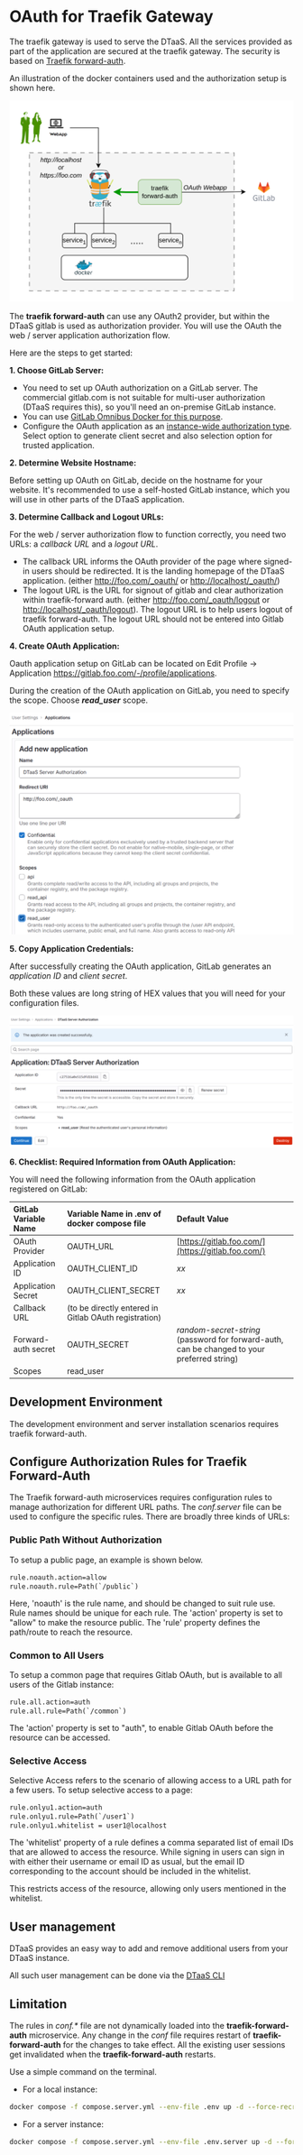 # OAuth for Traefik Gateway

The traefik gateway is used to serve the DTaaS. All the services
provided as part of the application are secured at the traefik gateway.
The security is based on [Traefik forward-auth](https://github.com/thomseddon/traefik-forward-auth).

An illustration of the docker containers used and the authorization
setup is shown here.

![traefik oauth](./traefik-oauth.png)

The **traefik forward-auth** can use any OAuth2 provider, but within the DTaaS
gitlab is used as authorization provider.
You will use
the OAuth the web / server application
authorization flow.

Here are the steps to get started:

**1. Choose GitLab Server:**

- You need to set up OAuth authorization on a GitLab server.
  The commercial gitlab.com is not suitable for multi-user authorization
  (DTaaS requires this), so you'll need an on-premise GitLab instance.
- You can use
  [GitLab Omnibus Docker for this purpose](https://docs.gitlab.com/ee/install/docker.html).
- Configure the OAuth application as an
  [instance-wide authorization type](https://docs.gitlab.com/ee/integration/oauth_provider.html#create-an-instance-wide-application).
  Select option to generate client secret and also selection option
  for trusted application.

**2. Determine Website Hostname:**

Before setting up OAuth on GitLab, decide on the hostname for your website.
It's recommended to use a self-hosted GitLab instance, which you will use in
other parts of the DTaaS application.

**3. Determine Callback and Logout URLs:**

For the web / server authorization flow to function correctly,
you need two URLs: a _callback URL_ and a _logout URL_.

- The callback URL informs the OAuth provider of the
  page where
  signed-in users should be redirected. It is the landing
  homepage of the DTaaS application.
  (either <http://foo.com/_oauth/> or <http://localhost/_oauth/>)
- The logout URL is the URL for signout of gitlab and clear authorization
  within traefik-forward auth.
  (either <http://foo.com/_oauth/logout> or <http://localhost/_oauth/logout>).
  The logout URL is to help users logout of traefik forward-auth. The logout
  URL should not be entered into Gitlab OAuth application setup.

**4. Create OAuth Application:**

Oauth application setup on GitLab can be located on Edit Profile -> Application <https://gitlab.foo.com/-/profile/applications>.

During the creation of the OAuth application on GitLab, you need to specify
the scope. Choose **_read_user_** scope.

![Creation of Server OAuth Application](server-oauth.png)

**5. Copy Application Credentials:**

After successfully creating the OAuth application, GitLab generates
an _application ID_ and _client secret_.

Both these values are long string of HEX values that you will need for
your configuration files.

![Server OAuth Application Credentials](server-oauth2.png)

**6. Checklist: Required Information from OAuth Application:**

You will need the following information from
the OAuth application registered on GitLab:

<!-- markdownlint-disable MD013 -->
| GitLab Variable Name | Variable Name in .env of docker compose file | Default Value |
|:---|:---|:---|
|OAuth Provider|OAUTH_URL|[https://gitlab.foo.com/](https://gitlab.foo.com/)|
|Application ID|OAUTH_CLIENT_ID| _xx_ |
|Application Secret|OAUTH_CLIENT_SECRET| _xx_ |
|Callback URL|(to be directly entered in Gitlab OAuth registration)||
|Forward-auth secret|OAUTH_SECRET|_random-secret-string_ (password for forward-auth, can be changed to your preferred string) |
|Scopes| read_user ||
<!-- markdownlint-enable MD013 -->

## Development Environment

The development environment and server installation scenarios
requires traefik forward-auth.

## Configure Authorization Rules for Traefik Forward-Auth

The Traefik forward-auth microservices requires configuration rules to manage
authorization for different URL paths.
The _conf.server_ file can be used to configure the specific rules.
There are broadly three kinds of URLs:

### Public Path Without Authorization

To setup a public page, an example is shown below.

```text
rule.noauth.action=allow
rule.noauth.rule=Path(`/public`)
```

Here, 'noauth' is the rule name, and should be changed to suit rule use.
Rule names should be unique for each rule.
The 'action' property is set to "allow" to make the resource public.
The 'rule' property defines the path/route to reach the resource.

### Common to All Users

To setup a common page that requires Gitlab OAuth,
but is available to all users of the Gitlab instance:

```text
rule.all.action=auth
rule.all.rule=Path(`/common`)
```

The 'action' property is set to "auth", to enable Gitlab
OAuth before the resource can be accessed.

### Selective Access

Selective Access refers to the scenario of allowing access to a URL path
for a few users. To setup selective access to a page:

```text
rule.onlyu1.action=auth
rule.onlyu1.rule=Path(`/user1`)
rule.onlyu1.whitelist = user1@localhost
```

The 'whitelist' property of a rule defines a comma separated list
of email IDs that are allowed to access the resource.
While signing in users can sign in with either their username or email ID
as usual, but the email ID corresponding to the
account should be included in the whitelist.

This restricts access of the resource,
allowing only users mentioned in the whitelist.

## User management

DTaaS provides an easy way to add
and remove additional users from your
DTaaS instance.

All such user management can be
done via the [DTaaS CLI](../cli.md)

## Limitation

The rules in _conf.*_ file are not dynamically loaded into
the **traefik-forward-auth** microservice.
Any change in the _conf_ file requires
restart of **traefik-forward-auth** for the changes to take effect.
All the existing user sessions get invalidated when
the **traefik-forward-auth** restarts.

Use a simple command on the terminal.

- For a local instance:

```bash
docker compose -f compose.server.yml --env-file .env up -d --force-recreate traefik-forward-auth
```

- For a server instance:

```bash
docker compose -f compose.server.yml --env-file .env.server up -d --force-recreate traefik-forward-auth
```
